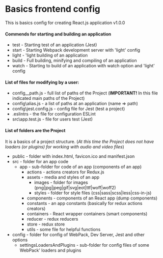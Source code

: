 # Basics frontend config

This is basics config for creating React.js application v1.0.0

#### Commends for starting and building an application
+ test - Starting test of an application (Jest)
+ start - Starting Webpack development server with 'light' config
+ light - 'light building of an application
+ build - Full building, minifying and compiling of an application
+ watch - Starting to build of an application with watch option and 'light' config

#### List of files for modifying by a user:
- config\__path.js - full list of paths of the Project (**IMPORTANT!** In this file indicated main paths of the Project)
- config\alias.js - a list of paths at an application (name => path)
- config\jest.config.js - config file for Jest (test a project)
- .eslintrs - the file for configuration ESLint
- src\app.test.js - file for users test (Jest)

#### List of folders are the Project
It is a basics of a project structure. (_At this time the Project does not 
have loaders (or plugins) for working with audio and video files_)

+ public - folder with index.html, favicon.ico and manifest.json
+ src - folder for an app code
    + app - sub-folder for code of an app (components of an app)
        + actions - actions creators for Redux.js
        + assets - media and styles of an app
            + images - folder for images (png|jpg|jpeg|gif|svg|eot|ttf|woff|woff2)
            + styles - folder for style files (css|sass|scss|less|css-in-js)
        + components - components of an React app (dump components)
        + constants - an app constants (basically for redux actions creators)
        + containers - React wrapper containers (smart components)
        + reducer - redux reducers
        + store - redux store
        + utils - some file for helpful functions
+ config - folder for config of WebPack, Dev Server, Jest and other options
    + settingsLoadersAndPlugins - sub-folder for config files of some WebPack' loaders and plugins
